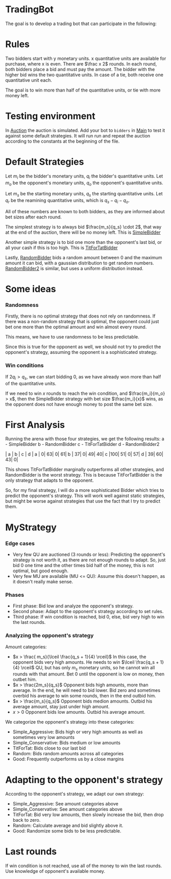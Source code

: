 # TradingBot

The goal is to develop a trading bot that can participate in the following:

# Rules
Two bidders start with y monetary units. x quantitative units are available for purchase, where x is even.
There are $\frac x 2$ rounds. In each round, both bidders place a bid and must pay the amount.
The bidder with the higher bid wins the two quantitative units. In case of a tie, both receive one quantitative unit each.

The goal is to win more than half of the quantitative units, or tie with more money left.

# Testing environment

In [Auction](src/main/java/auction/Auction.java) the auction is simulated.
Add your bot to `bidders` in [Main](src/main/java/Main.java) to test it against some default strategies. It will run run and repeat the auction according to the constants at the beginning of the file.

# Default Strategies

Let $m_i$ be the bidder's monetary units, $q_i$ the bidder's quantitative units.
Let $m_o$ be the opponent's monetary units, $q_o$ the opponent's quantitative units.

Let $m_s$ be the starting monetary units, $q_s$ the starting quantitative units.
Let $q_r$ be the reamining quantitative units, which is $q_s - q_i - q_o$.

All of these numbers are known to both bidders, as they are informed about bet sizes after each round.

The simplest strategy is to always bid $\frac{m_s}{q_s} \cdot 2$, that way at the end of the auction, there will be no money left. 
This is [SimpleBidder](src/main/java/auction/bidders/SimpleBidder.java)

Another simple strategy is to bid one more than the opponent's last bid, or all your cash if this is too high.
This is [TitForTatBidder](src/main/java/auction/bidders/TitForTatBidder.java)

Lastly, [RandomBidder](src/main/java/auction/bidders/RandomBidder.java) bids a random amount between 0 and the maximum amount it can bid, with a gaussian distribution to get random numbers.
[RandomBidder2](src/main/java/auction/bidders/RandomBidder2.java) is similar, but uses a uniform distribution instead.
# Some ideas

### Randomness
Firstly, there is no optimal strategy that does not rely on randomness.
If there was a non-random strategy that is optimal, the opponent could just bet one more than the optimal amount and win almost every round.

This means, we have to use randomness to be less predictable.

Since this is true for the opponent as well, we should not try to predict the opponent's strategy, assuming the opponent
is a sophisticated strategy.

### Win conditions
If $2q_i > q_s$, we can start bidding 0, as we have already won more than half of the quantitative units.

If we need to win $x$ rounds to reach the win condition, and $\frac{m_i}{m_o} > x$, then the SimpleBidder strategy
with bet size $\frac{m_i}{x}$ wins, as the opponent does not have enough money to post the same bet size.

# First Analysis

Running the arena with those four strategies, we get the following results:
a - SimpleBidder
b - RandomBidder
c - TitForTatBidder
d - RandomBidder2

  | a | b | c | d |
a |  0| 63|  0| 61|
b | 37|  0| 49| 40|
c |100| 51|  0| 57|
d | 39| 60| 43|  0|

This shows TitForTatBidder marginally outperforms all other strategies, and RandomBidder is the worst strategy.
This is because TitForTatBidder is the only strategy that adapts to the opponent.

So, for my final strategy, I will do a more sophisticated Bidder which tries to predict the opponent's strategy.
This will work well against static strategies, but might be worse against strategies that use the fact that I try to predict them.

# MyStrategy

### Edge cases
- Very few QU are auctioned (3 rounds or less): Predicting the opponent's strategy is not worth it, as there are not enough rounds to adapt.
So, just bid 0 one time and the other times bid half of the money, this is not optimal, but good enough.
- Very few MU are available (MU <= QU): Assume this doesn't happen, as it doesn't really make sense.

### Phases
- First phase: Bid low and analyze the opponent's strategy.
- Second phase: Adapt to the opponent's strategy according to set rules.
- Third phase: If win condition is reached, bid 0, else, bid very high to win the last rounds.

### Analyzing the opponent's strategy
Amount categories: 
- $x > \frac{ m_s}{\lceil \frac{q_s + 1}{4} \rceil}$ In this case, the opponent bids very high amounts. He needs to win 
$\lceil \frac{q_s + 1}{4} \rceil$ QU, but has only $m_s$ monetary units, so he cannot win all rounds with that amount. Bet 0 until the opponent is low on money, then outbet him.
- $x > \frac{2m_s}{q_s}$ Opponent bids high amounts, more than average. In the end, he will need to bid lower. Bid zero and sometimes overbid his average to win some rounds, then in the end outbid him.
- $x > \frac{m_s}{q_s}$ Opponent bids medion amounts. Outbid his average amount, stay just under high amount.
- $x > 0$ Opponent bids low amounts. Outbid his average amount.

We categorize the opponent's strategy into these categories:
- Simple_Aggressive: Bids high or very high amounts as well as sometimes very low amounts
- Simple_Conservative: Bids medium or low amounts
- TitForTat: Bids close to our last bid
- Random: Bids random amounts across all categories
- Good: Frequently outperforms us by a close margins

# Adapting to the opponent's strategy
According to the opponent's strategy, we adapt our own strategy:
- Simple_Aggressive: See amount categories above
- Simple_Conservative: See amount categories above
- TitForTat: Bid very low amounts, then slowly increase the bid, then drop back to zero.
- Random: Calculate average and bid slightly above it.
- Good: Randomize some bids to be less predictable.

# Last rounds
If win condition is not reached, use all of the money to win the last rounds.
Use knowledge of opponent's available money.